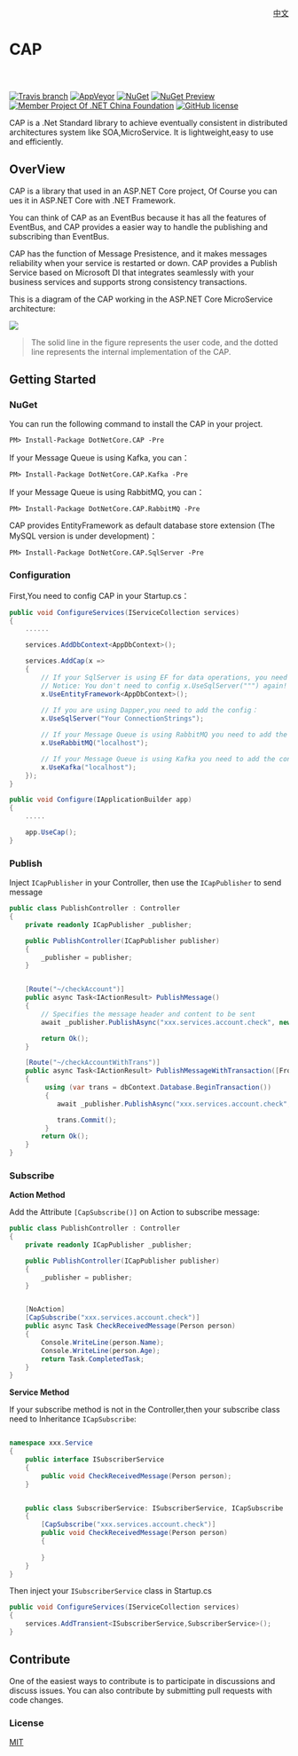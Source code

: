 <p align="right">
    <a href="https://github.com/dotnetcore/CAP/blob/develop/README.zh-cn.md">中文</a>
</p>

# CAP 　　　　　　　　　　　　　　　　　　　　　　
[![Travis branch](https://img.shields.io/travis/dotnetcore/CAP/develop.svg?label=travis-ci)](https://travis-ci.org/dotnetcore/CAP)
[![AppVeyor](https://ci.appveyor.com/api/projects/status/4mpe0tbu7n126vyw?svg=true)](https://ci.appveyor.com/project/yuleyule66/cap)
[![NuGet](https://img.shields.io/nuget/v/DotNetCore.CAP.svg)](https://www.nuget.org/packages/DotNetCore.CAP/)
[![NuGet Preview](https://img.shields.io/nuget/vpre/DotNetCore.CAP.svg?label=nuget-pre)](https://www.nuget.org/packages/DotNetCore.CAP/)
[![Member Project Of .NET China Foundation](https://github.com/dotnetcore/Home/raw/master/icons/member-project-of-netchina.png)](https://github.com/dotnetcore)
[![GitHub license](https://img.shields.io/badge/license-MIT-blue.svg)](https://raw.githubusercontent.com/dotnetcore/CAP/master/LICENSE.txt)

CAP is a .Net Standard library to achieve eventually consistent in distributed architectures system like SOA,MicroService. 	It is lightweight,easy to use and efficiently.

## OverView

CAP is a library that used in an ASP.NET Core project, Of Course you can ues it in ASP.NET Core with .NET Framework.

You can think of CAP as an EventBus because it has all the features of EventBus, and CAP provides a easier way to handle the publishing and subscribing than EventBus.

CAP has the function of Message Presistence, and it makes messages reliability when your service is restarted or down. CAP provides a Publish Service based on Microsoft DI that integrates seamlessly with your business services and supports strong consistency transactions.

This is a diagram of the CAP working in the ASP.NET Core MicroService architecture:

![](http://images2015.cnblogs.com/blog/250417/201707/250417-20170705175827128-1203291469.png)

> The solid line in the figure represents the user code, and the dotted line represents the internal implementation of the CAP.

## Getting Started

### NuGet

You can run the following command to install the CAP in your project.

```
PM> Install-Package DotNetCore.CAP -Pre
```

If your Message Queue is using Kafka, you can：

```
PM> Install-Package DotNetCore.CAP.Kafka -Pre
```

If your Message Queue is using RabbitMQ, you can：

```
PM> Install-Package DotNetCore.CAP.RabbitMQ -Pre
```

CAP provides EntityFramework as default database store extension (The MySQL version is under development)：

```
PM> Install-Package DotNetCore.CAP.SqlServer -Pre
```

### Configuration

First,You need to config CAP in your Startup.cs：

```cs
public void ConfigureServices(IServiceCollection services)
{
	......

	services.AddDbContext<AppDbContext>();

	services.AddCap(x =>
	{
		// If your SqlServer is using EF for data operations, you need to add the following configuration：
		// Notice: You don't need to config x.UseSqlServer(""") again!
		x.UseEntityFramework<AppDbContext>();
		
		// If you are using Dapper,you need to add the config：
		x.UseSqlServer("Your ConnectionStrings");

		// If your Message Queue is using RabbitMQ you need to add the config：
		x.UseRabbitMQ("localhost");

		// If your Message Queue is using Kafka you need to add the config：
		x.UseKafka("localhost");
	});
}

public void Configure(IApplicationBuilder app)
{
	.....

    app.UseCap();
}

```

### Publish

Inject `ICapPublisher` in your Controller, then use the `ICapPublisher` to send message

```cs
public class PublishController : Controller
{
	private readonly ICapPublisher _publisher;

	public PublishController(ICapPublisher publisher)
	{
		_publisher = publisher;
	}


	[Route("~/checkAccount")]
	public async Task<IActionResult> PublishMessage()
	{
		// Specifies the message header and content to be sent
		await _publisher.PublishAsync("xxx.services.account.check", new Person { Name = "Foo", Age = 11 });

		return Ok();
	}

	[Route("~/checkAccountWithTrans")]
	public async Task<IActionResult> PublishMessageWithTransaction([FromServices]AppDbContext dbContext)
	{
		 using (var trans = dbContext.Database.BeginTransaction())
		 {
			await _publisher.PublishAsync("xxx.services.account.check", new Person { Name = "Foo", Age = 11 });

			trans.Commit();
		 }
		return Ok();
	}
}

```

### Subscribe

**Action Method**

Add the Attribute `[CapSubscribe()]` on Action to subscribe message:

```cs
public class PublishController : Controller
{
	private readonly ICapPublisher _publisher;

	public PublishController(ICapPublisher publisher)
	{
		_publisher = publisher;
	}


	[NoAction]
	[CapSubscribe("xxx.services.account.check")]
	public async Task CheckReceivedMessage(Person person)
	{
		Console.WriteLine(person.Name);
		Console.WriteLine(person.Age);     
		return Task.CompletedTask;
	}
}

```

**Service Method**

If your subscribe method is not in the Controller,then your subscribe class need to Inheritance `ICapSubscribe`: 

```cs

namespace xxx.Service
{
	public interface ISubscriberService
	{
		public void CheckReceivedMessage(Person person);
	}


	public class SubscriberService: ISubscriberService, ICapSubscribe
	{
		[CapSubscribe("xxx.services.account.check")]
		public void CheckReceivedMessage(Person person)
		{
			
		}
	}
}

```

Then inject your  `ISubscriberService`  class in Startup.cs 

```cs
public void ConfigureServices(IServiceCollection services)
{
	services.AddTransient<ISubscriberService,SubscriberService>();
}
```

## Contribute

One of the easiest ways to contribute is to participate in discussions and discuss issues. You can also contribute by submitting pull requests with code changes.

### License

[MIT](https://github.com/dotnetcore/CAP/blob/master/LICENSE.txt)
